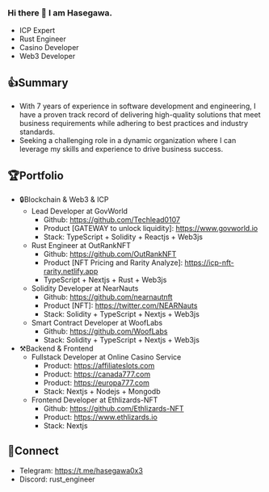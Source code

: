 ### Hi there 👋 I am Hasegawa.
- ICP Expert
- Rust Engineer
- Casino Developer
- Web3 Developer

👍Summary
-------------------------------------
- With 7 years of experience in software development and engineering, I have a proven track record of delivering high-quality solutions that meet business requirements while adhering to best practices and industry standards.
- Seeking a challenging role in a dynamic organization where I can leverage my skills and experience to drive business success.

🏆Portfolio
-------------------------------------
- 🔒Blockchain & Web3 & ICP
    - Lead Developer at GovWorld
      - Github: https://github.com/Techlead0107
      - Product [GATEWAY to unlock liquidity]: https://www.govworld.io
      - Stack: TypeScript + Solidity + Reactjs + Web3js
    - Rust Engineer at OutRankNFT
      - Github: https://github.com/OutRankNFT
      - Product [NFT Pricing and Rarity Analyze]: https://icp-nft-rarity.netlify.app       
      - TypeScript + Nextjs + Rust + Web3js
    - Solidity Developer at NearNauts
      - Github: https://github.com/nearnautnft
      - Product [NFT]: https://twitter.com/NEARNauts
      - Stack: Solidity + TypeScript + Nextjs + Web3js
    - Smart Contract Developer at WoofLabs
      - Github: https://github.com/WoofLabs
      - Stack: Solidity + TypeScript + Nextjs + Web3js
- ⚒️Backend & Frontend
   - Fullstack Developer at Online Casino Service
      - Product: https://affiliateslots.com
      - Product: https://canada777.com
      - Product: https://europa777.com
      - Stack: Nextjs + Nodejs + Mongodb
   - Frontend Developer at Ethlizards-NFT
      - Github: https://github.com/Ethlizards-NFT
      - Product: https://www.ethlizards.io
      - Stack: Nextjs
        
🔗Connect
-------------------------------------
- Telegram: https://t.me/hasegawa0x3
- Discord: rust_engineer

